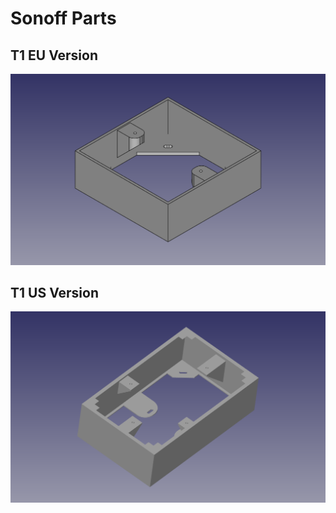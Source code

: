 # Sonoff Parts
## T1 EU Version
![Sonoff T1 EU](https://github.com/mgafner/3d-printing/raw/master/sonoff/Aufputz_Einfach_EU/sonoff-t1-aufputz-eu.png)

## T1 US Version
![Sonoff T1 EU](https://github.com/mgafner/3d-printing/raw/master/sonoff/Aufputz_Einfach_US/sonoff-t1-aufputz-us.png)

